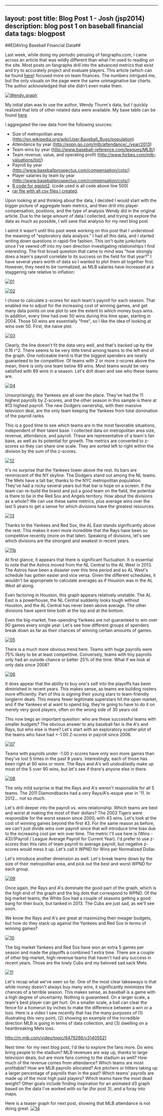 #
---
layout: post
title: Blog Post 1 - Josh (jsp2014)
description: blog post 1 on baseball financial data
tags: blogpost
---


##EDAVing Baseball Financial Data##

Last week, while doing my periodic perusing of fangraphs.com, I came across an article that was wildly different than what I'm used to reading on the site. Most posts on fangraphs drill into the advanced metrics that exist and try to accurately project and evaluate players. This article (which can be found [here](http://www.fangraphs.com/blogs/2014-payroll-allocation-by-position/)) focused more on team finances. The numbers intrigued me, but the only visuals on the page were the same unimaginative bar charts. The author acknowledged that she didn't even make them.

[![Wendy_graph](http://cdn.fangraphs.com/blogs/wp-content/uploads/2014/02/highestpaid2.png)](http://cdn.fangraphs.com/blogs/wp-content/uploads/2014/02/highestpaid2.png)


My initial plan was to use the author, Wendy Thurm's data, but I quickly realized that lots of other related data were available. My base table can be found [here](https://docs.google.com/file/d/0Bx-RPYT3zwKoeWdXa1JmbXliMU0/edit).

I aggregated the raw data from the following sources:

* Size of metropolitan area (http://en.wikipedia.org/wiki/User:Baseball_Bugs/population) 
* Attendance by year (http://espn.go.com/mlb/attendance/_/year/2013)
* Team wins by year (http://www.baseball-reference.com/leagues/MLB/)
* Team revenue, value, and operating profit (http://www.forbes.com/mlb-valuations/list/)
* Payroll by year (http://www.baseballprospectus.com/compensation/cots/)
* Player salaries by team by year (http://www.baseballprospectus.com/compensation/cots/)
* [R code for ggplot2](./images/blogpost1.R). (code used is all code above line 500)
* [rar file with all csv files I created](./images/baseballdata.rar).

Upon looking at and thinking about the data, I decided I would start with the bigger picture of aggregate team metrics, and then drill into player compensation, positions, and the type of analysis Wendy did in the original article. Due to the large amount of data I collected, and trying to explore the data as much as possible, I will save that analysis for my next blog post.

I admit it wasn't until this past week working on this post that I understood the meaning of "exploratory data analysis." I had all this data, and I started writing down questions in rapid-fire fashion. This isn't quite junkcharts since I've veered off into my own direction investigating relationships I find interesting. The first broad question that came to mind was "how strongly does a team's payroll correlate to its success on the field for that year?" I have several years worth of data so I wanted to plot them all together first. However, they need to be normalized, as MLB salaries have increased at a staggering rate relative to inflation:

[![01](./images/01.jpeg?raw=true)](./images/01.jpeg?raw=true)

[![02](./images/02.jpeg?raw=true)](./images/02.jpeg?raw=true)


I chose to calculate z-scores for each team's payroll for each season. That enabled me to adjust for the increasing cost of winning games, and get many data points on one plot to see the extent to which money buys wins. In addition, every time had over 50 wins during this time span, starting in 2004. Those 50 wins are essentially "free", so I like the idea of looking at wins over 50. First, the naive plot.

[![03](./images/03.png?raw=true)](./images/03.jpeg?raw=true)



Clearly, the line doesn't fit the data very well, and that's backed up by the 0.16 r^2. There seems to be very little trend among teams to the left end of the graph. One noticeable trend is that the biggest spenders are nearly guaranteed to be competitive. Of teams with 2 or more z-scores above the mean, there is only one team below 89 wins. Most teams would be very satisfied with 89 wins in a season. Let's drill down and see who these teams are.


[![04](./images/04.png?raw=true)](./images/04.jpeg?raw=true)

Unsurprisingly, the Yankees are all over the place. They've had the 11 highest payrolls by Z-scores, and the other season in this sample is there at #13 highest payroll. The new Dodgers ownership, with their massive television deal, are the only team keeping the Yankees from total domination of the payroll ranks. 

This is a good time to see which teams are in the most favorable situations, independent of their talent base. I collected data on metropolitan area size, revenue, attendance, and payroll. These are representative of a team's fan base, as well as its potential for growth. The metrics are converted to z-scores so they can share one scale. They are sorted left to right within the division by the sum of the z-scores.


[![12](./images/12.png?raw=true)](./images/12.jpeg?raw=true)


It's no surprise that the Yankees tower above the rest. Its bars are reminiscent of the NY skyline. The Dodgers stand out among the NL teams. The Mets have a tall bar, thanks to the NYC metropolitan population. They've had a rocky several years but that bar is hope on a screen. If the team can re-build the brand and put a good team on the field, the potential is there to be in the Red Sox and Angels territory. How about the divisions as a whole? We can use these same metrics, plus average wins over the last 5 years to get a sense for which divisions have the greatest resources.


[![13](./images/13.jpeg?raw=true)](./images/13.jpeg?raw=true)

Thanks to the Yankees and Red Sox, the AL East stands significantly above the rest. This makes it even more incredible that the Rays have been so competitive recently (more on that later). Speaking of divisions, let's see which divisions are the strongest and weakest in recent years.


[![11b](./images/11b.png?raw=true)](./images/11b.jpeg?raw=true)


At first glance, it appears that there is significant fluctuation. It is essential to note that the Astros moved from the NL Central to the AL West in 2013. The Astros have been a disaster over this time period and so AL West's schedule has gotten easier and vice versa. Given the different schedules, it wouldn't be appropriate to calculate averages as if Houston was in the AL West all along.

Even factoring in Houston, this graph appears relatively unstable. The AL East is a powerhouse, the NL Central suddenly looks tough without Houston,  and the AL Central has never been above average. The other divisions have spent time both at the top and at the bottom.





Even the big-market, free-spending Yankees are not guaranteed to win over 90 games every single year. Let's see how different groups of spenders break down as far as their chances of winning certain amounts of games. 

[![05](./images/05.png?raw=true)](./images/05.jpeg?raw=true)

There is a much more obvious trend here. Teams with huge payrolls were 75% likely to be at least competitive. Conversely, teams with tiny payrolls only had an outside chance or better 25% of the time. What if we look at only data since 2008?

[![06](./images/06.png?raw=true)](./images/06.jpeg?raw=true)

It does appear that the ability to buy one's self into the playoffs has been diminished in recent years. This makes sense, as teams are building rosters more efficiently. Part of this is signing their young stars to team-friendly longterm deals. This means fewer legitimate superstars hit the open market, and if the Yankees et al want to spend big, they're going to have to do it on merely very good players, often on the wrong side of 30 years old.

This now begs an important question: who are these successful teams with smaller budgets? The obvious answer to any baseball fan is the A's and Rays, but who else is there? Let's start with an exploratory scatter plot of the teams who have had <-1.00 Z-scores in payroll since 2006.

[![07](./images/07.png?raw=true)](./images/07.jpeg?raw=true)

Teams with payrolls under -1.00 z-scores have only won more games than they've lost 5 times in the past 8 years. Interestingly, each of those has been right at 90 wins or more. The Rays and A's will undoubtedly make up most of the 5 over 90 wins, but let's see if there's anyone else in there.

[![08](./images/08.png?raw=true)](./images/08.png?raw=true)


The only mild surprise is that the Rays and A's weren't responsible for all 5 teams. The 2011 Diamondbacks had a very Rays/A's-esque year in '11. In 2012... not so much.

Let's drill deeper into the payroll vs. wins relationship. Which teams are best and worst at making the most of their dollars? The 2003 Tigers were responsible for the worst season since 2000, with 43 wins. Let's look at the cost of winning games beyond the first 43. For the same reason as before, we can't just divide wins over payroll since that will introduce time bias due to the increasing cost per win over time. The metric I'll use here is (Wins - 43)/(Payroll / League Average Payroll for Current Year). I'd prefer to use z-scores than this ratio of team payroll to average payroll, but negative z-scores would mess it up. Let's call it WPND for Wins per Normalized Dollar.

Let's introduce another dimension as well. Let's break teams down by the size of their metropolitan area, and pick out the best and worst WPND for each group. 

[![09](./images/09.jpeg?raw=true)](./images/09.jpeg?raw=true)

Once again, the Rays and A's dominate the good part of the graph, which is the high end of the graph and the big dots that correspond to WPND. Of the big market teams, the White Sox had a couple of seasons getting a good bang for their buck, but tanked in 2013. The Cubs are just sad, as we'll see soon.

We know the Rays and A's are great at maximizing their meager budgets, but how do they stack up against the Yankees and Red Sox in terms of winning games? 

[![10](./images/10.jpeg?raw=true)](./images/10.jpeg?raw=true)

The big market Yankees and Red Sox have won an extra 5 games per season and made the playoffs a combined 1 extra time. There are a couple of other big-market, high-revenue teams that haven't had any success in recent years. Those are the lowly Cubs and my beloved sad sack Mets.

[![11](./images/11.jpeg?raw=true)](./images/11.jpeg?raw=true)

Let's recap what we've seen so far. One of the most clear takeaways is that while money doesn't always buy many wins, it significantly minimizes the chances of a terrible season. This makes sense, as baseball is a game with a high degree of uncertainty. Nothing is guaranteed. On a larger scale, a team's best player can get hurt. On a smaller scale, a ball can clear the fence for a homerun by inches to make the difference between a win or a loss. Here is a video I saw recently that has the many purposes of (1) illustrating this very point, (2) showing an example of the incredible direction MLB is going in terms of data collection, and (3) dwelling on a heartbreaking Mets loss.

http://m.mlb.com/video/topic/6479266/v31405521


Next time: for my next blog post, I'd like to explore the fans more. Do wins bring people to the stadium? MLB revenues are way up, thanks to large television deals, but are more fans coming to the stadium as well? How much of the revenue comes from attendance? Which teams are most profitable? How are MLB payrolls allocated? Are pitchers or hitters taking up a larger percentage of payrolls than in the past? Which teams' payrolls are made up of the most high paid players? Which teams have the most dead weight? 
Other goals include finding inspiration for an animated d3 graph based on the data I've worked with so far (for post 3), and a foray into maps.

Here is a teaser graph for next post, showing that MLB attendance is not doing great.
[![14](./images/14.png?raw=true)](./images/14.jpeg?raw=true)




